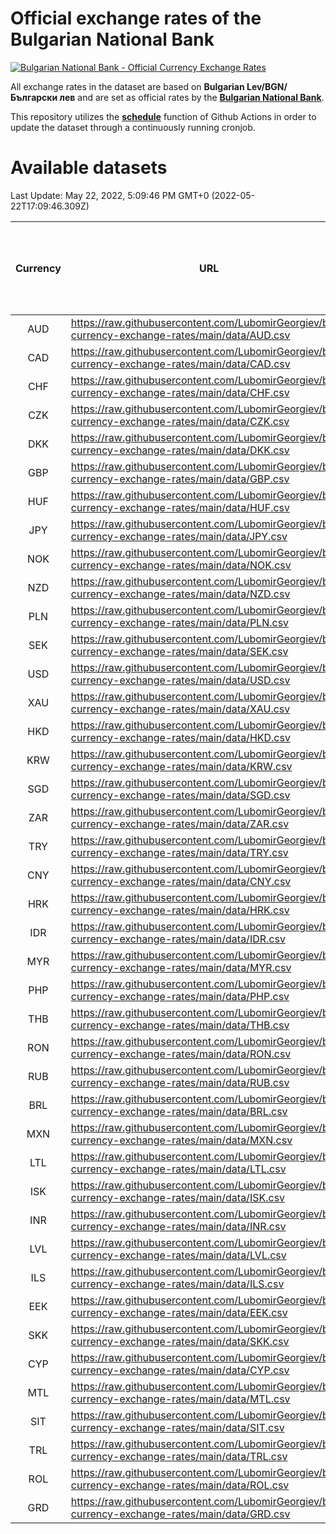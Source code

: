 # Official exchange rates of the Bulgarian National Bank

[![Bulgarian National Bank - Official Currency Exchange Rates](https://github.com/LubomirGeorgiev/bnb-currency-exchange-rates/actions/workflows/update-rates.yml/badge.svg?branch=main)](https://github.com/LubomirGeorgiev/bnb-currency-exchange-rates/actions/workflows/update-rates.yml)

All exchange rates in the dataset are based on **Bulgarian Lev/BGN/Български лев** and are set as official rates by the [**Bulgarian National Bank**](https://www.bnb.bg/Statistics/StExternalSector/StExchangeRates/StERForeignCurrencies/index.htm?toLang=_EN).

This repository utilizes the [**schedule**](https://docs.github.com/en/actions/reference/events-that-trigger-workflows) function of Github Actions in order to update the dataset through a continuously running cronjob.

# Available datasets

<!-- START LINKS (DO NOT EVER FU*ING DELETE THIS COMMENT FOR THE LOVE OF YOUR LIFE!!! IF YOU ARE CURIOS HOW IT WORKS, YOU CAN HAVE A LOOK AT ./src/updateReadme.ts) -->

Last Update: May 22, 2022, 5:09:46 PM GMT+0 (2022-05-22T17:09:46.309Z)

| Currency | URL                                                                                             | Number of records | Number of missing days that were filled in |
| :------: | ----------------------------------------------------------------------------------------------- | :---------------: | :----------------------------------------: |
|   AUD    | https://raw.githubusercontent.com/LubomirGeorgiev/bnb-currency-exchange-rates/main/data/AUD.csv |       7896        |                    2436                    |
|   CAD    | https://raw.githubusercontent.com/LubomirGeorgiev/bnb-currency-exchange-rates/main/data/CAD.csv |       7896        |                    2436                    |
|   CHF    | https://raw.githubusercontent.com/LubomirGeorgiev/bnb-currency-exchange-rates/main/data/CHF.csv |       7896        |                    2436                    |
|   CZK    | https://raw.githubusercontent.com/LubomirGeorgiev/bnb-currency-exchange-rates/main/data/CZK.csv |       7896        |                    2436                    |
|   DKK    | https://raw.githubusercontent.com/LubomirGeorgiev/bnb-currency-exchange-rates/main/data/DKK.csv |       7896        |                    2436                    |
|   GBP    | https://raw.githubusercontent.com/LubomirGeorgiev/bnb-currency-exchange-rates/main/data/GBP.csv |       7896        |                    2436                    |
|   HUF    | https://raw.githubusercontent.com/LubomirGeorgiev/bnb-currency-exchange-rates/main/data/HUF.csv |       7896        |                    2436                    |
|   JPY    | https://raw.githubusercontent.com/LubomirGeorgiev/bnb-currency-exchange-rates/main/data/JPY.csv |       7896        |                    2436                    |
|   NOK    | https://raw.githubusercontent.com/LubomirGeorgiev/bnb-currency-exchange-rates/main/data/NOK.csv |       7896        |                    2436                    |
|   NZD    | https://raw.githubusercontent.com/LubomirGeorgiev/bnb-currency-exchange-rates/main/data/NZD.csv |       7896        |                    2436                    |
|   PLN    | https://raw.githubusercontent.com/LubomirGeorgiev/bnb-currency-exchange-rates/main/data/PLN.csv |       7896        |                    2436                    |
|   SEK    | https://raw.githubusercontent.com/LubomirGeorgiev/bnb-currency-exchange-rates/main/data/SEK.csv |       7896        |                    2436                    |
|   USD    | https://raw.githubusercontent.com/LubomirGeorgiev/bnb-currency-exchange-rates/main/data/USD.csv |       7896        |                    2436                    |
|   XAU    | https://raw.githubusercontent.com/LubomirGeorgiev/bnb-currency-exchange-rates/main/data/XAU.csv |       7896        |                    2438                    |
|   HKD    | https://raw.githubusercontent.com/LubomirGeorgiev/bnb-currency-exchange-rates/main/data/HKD.csv |       7594        |                    2345                    |
|   KRW    | https://raw.githubusercontent.com/LubomirGeorgiev/bnb-currency-exchange-rates/main/data/KRW.csv |       7594        |                    2345                    |
|   SGD    | https://raw.githubusercontent.com/LubomirGeorgiev/bnb-currency-exchange-rates/main/data/SGD.csv |       7594        |                    2345                    |
|   ZAR    | https://raw.githubusercontent.com/LubomirGeorgiev/bnb-currency-exchange-rates/main/data/ZAR.csv |       7594        |                    2345                    |
|   TRY    | https://raw.githubusercontent.com/LubomirGeorgiev/bnb-currency-exchange-rates/main/data/TRY.csv |       6324        |                    1958                    |
|   CNY    | https://raw.githubusercontent.com/LubomirGeorgiev/bnb-currency-exchange-rates/main/data/CNY.csv |       6204        |                    1922                    |
|   HRK    | https://raw.githubusercontent.com/LubomirGeorgiev/bnb-currency-exchange-rates/main/data/HRK.csv |       6204        |                    1922                    |
|   IDR    | https://raw.githubusercontent.com/LubomirGeorgiev/bnb-currency-exchange-rates/main/data/IDR.csv |       6204        |                    1922                    |
|   MYR    | https://raw.githubusercontent.com/LubomirGeorgiev/bnb-currency-exchange-rates/main/data/MYR.csv |       6204        |                    1922                    |
|   PHP    | https://raw.githubusercontent.com/LubomirGeorgiev/bnb-currency-exchange-rates/main/data/PHP.csv |       6204        |                    1922                    |
|   THB    | https://raw.githubusercontent.com/LubomirGeorgiev/bnb-currency-exchange-rates/main/data/THB.csv |       6204        |                    1922                    |
|   RON    | https://raw.githubusercontent.com/LubomirGeorgiev/bnb-currency-exchange-rates/main/data/RON.csv |       6145        |                    1904                    |
|   RUB    | https://raw.githubusercontent.com/LubomirGeorgiev/bnb-currency-exchange-rates/main/data/RUB.csv |       6124        |                    1895                    |
|   BRL    | https://raw.githubusercontent.com/LubomirGeorgiev/bnb-currency-exchange-rates/main/data/BRL.csv |       5234        |                    1625                    |
|   MXN    | https://raw.githubusercontent.com/LubomirGeorgiev/bnb-currency-exchange-rates/main/data/MXN.csv |       5234        |                    1625                    |
|   LTL    | https://raw.githubusercontent.com/LubomirGeorgiev/bnb-currency-exchange-rates/main/data/LTL.csv |       4908        |                    1502                    |
|   ISK    | https://raw.githubusercontent.com/LubomirGeorgiev/bnb-currency-exchange-rates/main/data/ISK.csv |       4895        |                    1513                    |
|   INR    | https://raw.githubusercontent.com/LubomirGeorgiev/bnb-currency-exchange-rates/main/data/INR.csv |       4867        |                    1511                    |
|   LVL    | https://raw.githubusercontent.com/LubomirGeorgiev/bnb-currency-exchange-rates/main/data/LVL.csv |       4543        |                    1388                    |
|   ILS    | https://raw.githubusercontent.com/LubomirGeorgiev/bnb-currency-exchange-rates/main/data/ILS.csv |       4141        |                    1290                    |
|   EEK    | https://raw.githubusercontent.com/LubomirGeorgiev/bnb-currency-exchange-rates/main/data/EEK.csv |       3752        |                    1143                    |
|   SKK    | https://raw.githubusercontent.com/LubomirGeorgiev/bnb-currency-exchange-rates/main/data/SKK.csv |       2722        |                    829                     |
|   CYP    | https://raw.githubusercontent.com/LubomirGeorgiev/bnb-currency-exchange-rates/main/data/CYP.csv |       2658        |                    807                     |
|   MTL    | https://raw.githubusercontent.com/LubomirGeorgiev/bnb-currency-exchange-rates/main/data/MTL.csv |       2356        |                    716                     |
|   SIT    | https://raw.githubusercontent.com/LubomirGeorgiev/bnb-currency-exchange-rates/main/data/SIT.csv |       2294        |                    695                     |
|   TRL    | https://raw.githubusercontent.com/LubomirGeorgiev/bnb-currency-exchange-rates/main/data/TRL.csv |       1570        |                    476                     |
|   ROL    | https://raw.githubusercontent.com/LubomirGeorgiev/bnb-currency-exchange-rates/main/data/ROL.csv |       1449        |                    441                     |
|   GRD    | https://raw.githubusercontent.com/LubomirGeorgiev/bnb-currency-exchange-rates/main/data/GRD.csv |        361        |                    109                     |

<!-- END LINKS (DO NOT EVER FU*ING DELETE THIS COMMENT FOR THE LOVE OF YOUR LIFE!!! IF YOU ARE CURIOS HOW IT WORKS, YOU CAN HAVE A LOOK AT ./src/updateReadme.ts) -->
